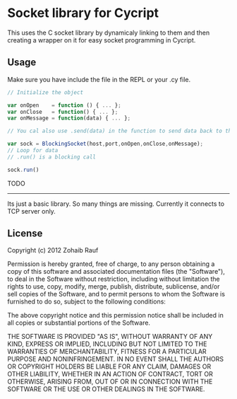 Socket library for Cycript 
==========================
This uses the C socket library by dynamicaly linking to them and then creating a wrapper on it for easy socket programming in Cycript.

Usage
-----
Make sure you have include the file in the REPL or your .cy file.

```javascript
// Initialize the object

var onOpen    = function () { ... };
var onClose   = function() { ... };
var onMessage = function(data) { ... };

// You cal also use .send(data) in the function to send data back to the server. 

var sock = BlockingSocket(host,port,onOpen,onClose,onMessage);
// Loop for data
// .run() is a blocking call

sock.run()
```

TODO
____

Its just a basic library. So many things are missing. Currently it connects to TCP server only.


## License

Copyright (c) 2012 Zohaib Rauf

Permission is hereby granted, free of charge, to any person
obtaining a copy of this software and associated documentation
files (the "Software"), to deal in the Software without
restriction, including without limitation the rights to use,
  copy, modify, merge, publish, distribute, sublicense, and/or sell
  copies of the Software, and to permit persons to whom the
  Software is furnished to do so, subject to the following
  conditions:

  The above copyright notice and this permission notice shall be
  included in all copies or substantial portions of the Software.

  THE SOFTWARE IS PROVIDED "AS IS", WITHOUT WARRANTY OF ANY KIND,
  EXPRESS OR IMPLIED, INCLUDING BUT NOT LIMITED TO THE WARRANTIES
  OF MERCHANTABILITY, FITNESS FOR A PARTICULAR PURPOSE AND
  NONINFRINGEMENT. IN NO EVENT SHALL THE AUTHORS OR COPYRIGHT
  HOLDERS BE LIABLE FOR ANY CLAIM, DAMAGES OR OTHER LIABILITY,
  WHETHER IN AN ACTION OF CONTRACT, TORT OR OTHERWISE, ARISING
  FROM, OUT OF OR IN CONNECTION WITH THE SOFTWARE OR THE USE OR
  OTHER DEALINGS IN THE SOFTWARE.
